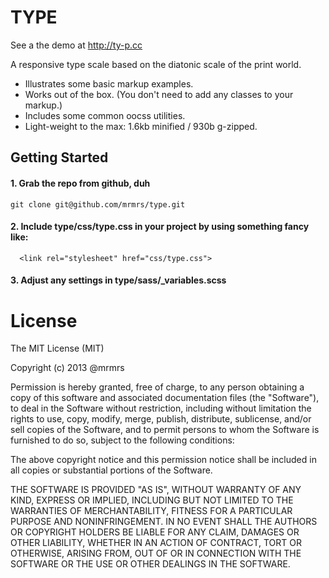 # TYPE

See a the demo at http://ty-p.cc

A responsive type scale based on the diatonic scale of the print world.

* Illustrates some basic markup examples.
* Works out of the box. (You don't need to add any classes to your markup.)
* Includes some common oocss utilities.
* Light-weight to the max: 1.6kb minified / 930b g-zipped.

## Getting Started

#### 1. Grab the repo from github, duh
```
git clone git@github.com/mrmrs/type.git
```

#### 2. Include type/css/type.css in your project by using something fancy like:
```
  <link rel="stylesheet" href="css/type.css">
```

#### 3. Adjust any settings in type/sass/_variables.scss


# License

The MIT License (MIT)

Copyright (c) 2013 @mrmrs

Permission is hereby granted, free of charge, to any person obtaining a copy
of this software and associated documentation files (the "Software"), to deal
in the Software without restriction, including without limitation the rights
to use, copy, modify, merge, publish, distribute, sublicense, and/or sell
copies of the Software, and to permit persons to whom the Software is
furnished to do so, subject to the following conditions:

The above copyright notice and this permission notice shall be included in
all copies or substantial portions of the Software.

THE SOFTWARE IS PROVIDED "AS IS", WITHOUT WARRANTY OF ANY KIND, EXPRESS OR
IMPLIED, INCLUDING BUT NOT LIMITED TO THE WARRANTIES OF MERCHANTABILITY,
FITNESS FOR A PARTICULAR PURPOSE AND NONINFRINGEMENT. IN NO EVENT SHALL THE
AUTHORS OR COPYRIGHT HOLDERS BE LIABLE FOR ANY CLAIM, DAMAGES OR OTHER
LIABILITY, WHETHER IN AN ACTION OF CONTRACT, TORT OR OTHERWISE, ARISING FROM,
OUT OF OR IN CONNECTION WITH THE SOFTWARE OR THE USE OR OTHER DEALINGS IN
THE SOFTWARE.

